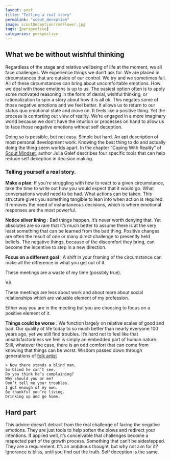 ```yaml
---
layout: post
title: "Telling a real story"
permalink: "scout_deception"
image: scoutDeception/redFlower.jpg
tags: [perspective]
categories: perspective
---
```


## What we be without wishful thinking 

Regardless of the stage and relative wellbeing of life at the moment, we all face challenges. We experience things we don’t ask for. We are placed in circumstances that are outside of our control. We try and we sometimes fail. All of these circumstances can bring about uncomfortable emotions. How we deal with those emotions is up to us. The easiest option often is to apply some motivated reasoning in the form of denial, wishful thinking, or rationalization to spin a story about how it is all ok. This negates some of those negative emotions and we feel better. It allows us to return to our status quo emotional state and move on. It feels like a positive thing. Yet the process is contorting out view of reality. We’re engaged in a more imaginary world because we don’t have the intuition or processes on hand to allow us to face those negative emotions without self deception. 

Doing so is possible, but not easy. Simple but hard. An apt description of most personal development work. Knowing the best thing to do and actually doing the thing seem worlds apart. In the chapter “Coping With Reality” of [Scout Mindset](https://en.wikipedia.org/wiki/The_Scout_Mindset), author Julia Galef describes four specific tools that can help reduce self deception in decision making. 

### Telling yourself a real story. 

**Make a plan**: If you're struggling with how to react to a given circumstance, take the time to write out how you would expect that it would go. What conversations would need to be had. What actions can be taken. This structure gives you something tangible to lean into when action is required. It removes the need of instantaneous decisions, which is where emotional responses are the most powerful. 

**Notice silver lining** : Bad things happen. It’s never worth denying that. Yet absolutes are so rare that it’s much better to assume there is at the very least something that can be learned from the bad thing. Positive changes are often the result of one or many direct challenge to presently held beliefs. The negative things, because of the discomfort they bring, can become the incentive to step in a new direction. 

**Focus on a different goal** : A shift in your framing of the circumstance can make all the difference in what you get out of it. 

These meetings are a waste of my time (possibly true).

 VS 

These meetings are less about work and about more about social relationships which are valuable element of my profession. 

Either way you are in the meeting but you are choosing to focus on a positive element of it. 

**Things could be worse** : We function largely on relative scales of good and bad. Our quality of life today to so much better than nearly everyone 100 years ago, yet we still find troubles. It’s hard not to feel like that unsatisfactoriness we feel is simply an embedded part of human nature. Still, whatever the case, there is an odd comfort that can come from knowing that things can be worst. Wisdom passed down through generations of [folk artist](https://www.youtube.com/watch?v=3pwHSvHsi4Q) 

	> Now there stands a blind man. 
	So blind he can’t see. 
	Do you think he’s complaining? 
	Why should you or me? 
	Don’t tell me your troubles. 
	I got enough of my own. 
	Be thankful you’re living. 
	Drinking up and go home. 

## Hard part 

This advice doesn’t detract from the real challenge of facing the negative emotions. They are just tools to help soften the blows and redirect your intentions. If applied well, it’s conceivable that challenges become a respected part of the growth process. Something that can’t be sidestepped. They are a requirement. It’s an ambitious thought, but why not aim for it? Ignorance is bliss, until you find out the truth. Self deception is the same.   
